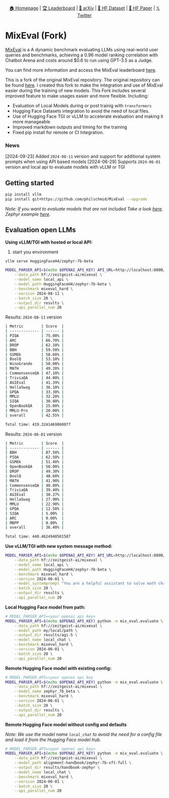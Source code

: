 <p align="center"><a href="https://mixeval.github.io/">🏠 Homepage</a> | <a href="https://mixeval.github.io/#leaderboard">🏆 Leaderboard</a> | <a href="https://arxiv.org/abs/2406.06565">📜 arXiv</a> | <a href="https://huggingface.co/datasets/MixEval/MixEval">🤗 HF Dataset</a> | <a href="https://huggingface.co/papers/2406.06565">🤗 HF Paper</a> | <a href="https://x.com/NiJinjie/status/1798182749049852411">𝕏 Twitter</a></p>
</p>

# MixEval (Fork)


[MixEval](https://github.com/Psycoy/MixEval/) is a A dynamic benchmark evaluating LLMs using real-world user queries and benchmarks, achieving a 0.96 model ranking correlation with Chatbot Arena and costs around $0.6 to run using GPT-3.5 as a Judge.

You can find more information and access the MixEval leaderboard [here](https://mixeval.github.io/#leaderboard).

This is a fork of the original MixEval repository. The original repository can be found [here](https://github.com/Psycoy/MixEval/). I created this fork to make the integration and use of MixEval easier during the training of new models. This Fork includes several improved feature to make usages easier and more flexible. Including:


* Evaluation of Local Models during or post trainig with `transformers` 
* Hugging Face Datasets integration to avoid the need of local files. 
* Use of Hugging Face TGI or vLLM to accelerate evaluation and making it more manageable
* Improved markdown outputs and timing for the training
* Fixed pip install for remote or CI Integration. 

### News

[2024-09-23] Added `2024-08-11` version and support for additional system prompts when using API based models
[2024-06-29] Supports `2024-06-01` version and local api to evaluate models with vLLM or TGI


## Getting started 

```bash
pip install vllm
pip install git+https://github.com/philschmid/MixEval --upgrade
```

_Note: If you want to evaluate models that are not included Take a look [here](https://github.com/philschmid/MixEval?tab=readme-ov-file#registering-new-models). Zephyr example [here](https://github.com/philschmid/MixEval/blob/main/mix_eval/models/zephyr_7b_beta.py)._

## Evaluation open LLMs

**Using vLLM/TGI with hosted or local API:**

1. start you environment
```bash
vllm serve HuggingFaceH4/zephyr-7b-beta
```

```bash
MODEL_PARSER_API=$(echo $OPENAI_API_KEY) API_URL=http://localhost:8000/v1 python -m mix_eval.evaluate \
    --data_path hf://zeitgeist-ai/mixeval \
    --model_name local_api \
    --model_path HuggingFaceH4/zephyr-7b-beta \
    --benchmark mixeval_hard \
    --version 2024-08-11 \
    --batch_size 20 \
    --output_dir results \
    --api_parallel_num 20
```

Results: `2024-08-11` version

```bash
| Metric        | Score  |
| ------------- | ------ |
| PIQA          | 75.00% |
| ARC           | 66.70% |
| DROP          | 62.10% |
| BBH           | 59.50% |
| GSM8k         | 58.60% |
| BoolQ         | 53.10% |
| WinoGrande    | 50.00% |
| MATH          | 49.20% |
| CommonsenseQA | 47.10% |
| TriviaQA      | 44.00% |
| AGIEval       | 41.39% |
| HellaSwag     | 36.10% |
| GPQA          | 33.30% |
| MMLU          | 32.20% |
| SIQA          | 30.80% |
| OpenBookQA    | 25.00% |
| MMLU-Pro      | 20.00% |
| overall       | 42.55% |

Total time: 419.3241469860077
```

Results: `2024-06-01` version

```bash
| Metric        | Score  |
| ------------- | ------ |
| BBH           | 87.50% |
| PIQA          | 62.50% |
| GSM8k         | 51.40% |
| OpenBookQA    | 50.00% |
| DROP          | 49.30% |
| BoolQ         | 48.60% |
| MATH          | 41.90% |
| CommonsenseQA | 40.00% |
| TriviaQA      | 39.40% |
| AGIEval       | 30.27% |
| HellaSwag     | 27.90% |
| MMLU          | 22.90% |
| GPQA          | 12.50% |
| SIQA          | 5.00%  |
| ARC           | 0.00%  |
| MBPP          | 0.00%  |
| overall       | 36.40% |

Total time: 440.4624948501587
```

**Use vLLM/TGI with new system message method:**

```bash
MODEL_PARSER_API=$(echo $OPENAI_API_KEY) API_URL=http://localhost:8000/v1 python -m mix_eval.evaluate \
    --data_path hf://zeitgeist-ai/mixeval \
    --model_name local_api \
    --model_path HuggingFaceH4/zephyr-7b-beta \
    --benchmark mixeval_hard \
    --version 2024-06-01 \
    --model_systemprompt "You are a helpful assistant to solve math challenges." \
    --batch_size 20 \
    --output_dir results \
    --api_parallel_num 20
```

**Local Hugging Face model from path:**

```bash
# MODEL_PARSER_API=<your openai api key>
MODEL_PARSER_API=$(echo $OPENAI_API_KEY) python -m mix_eval.evaluate \
    --data_path hf://zeitgeist-ai/mixeval \
    --model_path my/local/path \
    --output_dir results/agi-5 \
    --model_name local_chat \
    --benchmark mixeval_hard \
    --version 2024-06-01 \
    --batch_size 20 \
    --api_parallel_num 20
```

**Remote Hugging Face model with existing config:**

```bash
# MODEL_PARSER_API=<your openai api key
MODEL_PARSER_API=$(echo $OPENAI_API_KEY) python -m mix_eval.evaluate \
    --data_path hf://zeitgeist-ai/mixeval \
    --model_name zephyr_7b_beta \
    --benchmark mixeval_hard \
    --version 2024-06-01 \
    --batch_size 20 \
    --output_dir results \
    --api_parallel_num 20
```

**Remote Hugging Face model without config and defaults**

_Note: We use the model name `local_chat` to avoid the need for a config file and load it from the Hugging Face model hub._

```bash
# MODEL_PARSER_API=<your openai api key>
MODEL_PARSER_API=$(echo $OPENAI_API_KEY) python -m mix_eval.evaluate \
    --data_path hf://zeitgeist-ai/mixeval \
    --model_path alignment-handbook/zephyr-7b-sft-full \
    --output_dir results/handbook-zephyr \
    --model_name local_chat \
    --benchmark mixeval_hard \
    --version 2024-06-01 \
    --batch_size 20 \
    --api_parallel_num 20
```